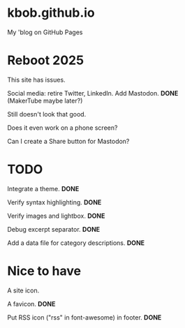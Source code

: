 # kbob.github.io

My 'blog on GitHub Pages


# Reboot 2025
This site has issues.

Social media: retire Twitter, LinkedIn.  Add Mastodon.  **DONE**
<br>
(MakerTube maybe later?)

Still doesn't look that good.

Does it even work on a phone screen?

Can I create a Share button for Mastodon?

# TODO

Integrate a theme.  **DONE**

Verify syntax highlighting.  **DONE**

Verify images and lightbox.  **DONE**

Debug excerpt separator.  **DONE**

Add a data file for category descriptions.  **DONE**


# Nice to have

A site icon.

A favicon.  **DONE**

Put RSS icon ("rss" in font-awesome) in footer.  **DONE**

